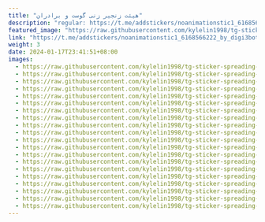 ```yaml
---
title: "هیئت زنجیر زنی گوست و برادران"
description: "regular: https://t.me/addstickers/noanimationstic1_6168566222_by_digi3bot"
featured_image: "https://raw.githubusercontent.com/kylelin1998/tg-sticker-spreading-worldwide-images/main/img/1fcd7c19-8266-476e-9586-b5f43f2c61ff.jpg"
link: "https://t.me/addstickers/noanimationstic1_6168566222_by_digi3bot"
weight: 3
date: 2024-01-17T23:41:51+08:00
images:
  - https://raw.githubusercontent.com/kylelin1998/tg-sticker-spreading-worldwide-images/main/img/1fcd7c19-8266-476e-9586-b5f43f2c61ff.jpg
  - https://raw.githubusercontent.com/kylelin1998/tg-sticker-spreading-worldwide-images/main/img/699fc4b7-e461-443a-b608-b84678cb5777.jpg
  - https://raw.githubusercontent.com/kylelin1998/tg-sticker-spreading-worldwide-images/main/img/7d738a58-d988-484c-925b-89588074a035.jpg
  - https://raw.githubusercontent.com/kylelin1998/tg-sticker-spreading-worldwide-images/main/img/8283bd86-eb01-4291-9ebd-a8a1101a973d.jpg
  - https://raw.githubusercontent.com/kylelin1998/tg-sticker-spreading-worldwide-images/main/img/dc591c69-5c83-41fb-adda-4a9ca7fe081a.jpg
  - https://raw.githubusercontent.com/kylelin1998/tg-sticker-spreading-worldwide-images/main/img/4342d84b-3ce8-48a5-9d1e-8d5db4a1601c.jpg
  - https://raw.githubusercontent.com/kylelin1998/tg-sticker-spreading-worldwide-images/main/img/2e1350e9-9f91-4a23-bd03-01f9663666c5.jpg
  - https://raw.githubusercontent.com/kylelin1998/tg-sticker-spreading-worldwide-images/main/img/a865ccd4-2bb1-4317-a520-602078b47aaa.jpg
  - https://raw.githubusercontent.com/kylelin1998/tg-sticker-spreading-worldwide-images/main/img/b8adfe81-5e24-4481-9cb3-32527c8796bb.jpg
  - https://raw.githubusercontent.com/kylelin1998/tg-sticker-spreading-worldwide-images/main/img/f5ec4842-8516-4151-ba32-fe6794482bcc.jpg
  - https://raw.githubusercontent.com/kylelin1998/tg-sticker-spreading-worldwide-images/main/img/e88f1461-d513-4f3e-bde9-401d6973afa6.jpg
  - https://raw.githubusercontent.com/kylelin1998/tg-sticker-spreading-worldwide-images/main/img/2c74d7e9-2381-498a-a40a-37a8fda77ecd.jpg
  - https://raw.githubusercontent.com/kylelin1998/tg-sticker-spreading-worldwide-images/main/img/f8c97df5-70cb-47d5-bf81-a32c9f03dfbf.jpg
  - https://raw.githubusercontent.com/kylelin1998/tg-sticker-spreading-worldwide-images/main/img/16806f18-7d06-4f07-9744-94f1c9f8abc9.jpg
  - https://raw.githubusercontent.com/kylelin1998/tg-sticker-spreading-worldwide-images/main/img/a087abbf-5103-4370-b5aa-a6cc0d8539c5.jpg
  - https://raw.githubusercontent.com/kylelin1998/tg-sticker-spreading-worldwide-images/main/img/408425b9-4436-4868-8bfe-b8b03e60ddc1.jpg
  - https://raw.githubusercontent.com/kylelin1998/tg-sticker-spreading-worldwide-images/main/img/74cbef12-01a1-48a4-a06e-22dd54158783.jpg
  - https://raw.githubusercontent.com/kylelin1998/tg-sticker-spreading-worldwide-images/main/img/d2ad66b6-8236-4d52-8f0b-01d62b68fb85.jpg
  - https://raw.githubusercontent.com/kylelin1998/tg-sticker-spreading-worldwide-images/main/img/ea0f8704-d72f-4b51-b80b-7a410739056a.jpg
  - https://raw.githubusercontent.com/kylelin1998/tg-sticker-spreading-worldwide-images/main/img/e8037cf4-dd14-44e2-b3fd-dfcc6e65d15d.jpg
---
```


